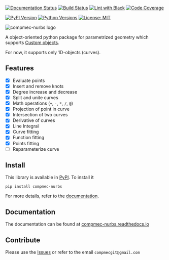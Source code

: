 [![Documentation Status][docs-img]][docs-url]
[![Build Status][build-img]][build-url]
[![Lint with Black][lintblack-img]][lintblack-url]
[![Code Coverage][coverage-img]][coverage-url]

[![PyPI Version][pypi-img]][pypi-url]
[![Python Versions][pyversions-img]][pyversions-url]
[![License: MIT][license-img]][license-url]

![compmec-nurbs logo](docs/source/img/logo.svg)

A object-oriented python package for parametrized geometry which supports [Custom objects](https://compmec-nurbs.readthedocs.io/en/latest/rst/custom_objects.html).

For now, it supports only 1D-objects (curves).

## Features

* [X] Evaluate points
* [X] Insert and remove knots
* [X] Degree increase and decrease
* [X] Split and unite curves
* [X] Math operations (``+``, ``-``, ``*``, ``/``, ``@``)
* [X] Projection of point in curve
* [X] Intersection of two curves
* [X] Derivative of curves
* [X] Line Integral
* [X] Curve fitting
* [X] Function fitting
* [X] Points fitting
* [ ] Reparameterize curve

## Install

This library is available in [PyPI][pypi-url]. To install it

```
pip install compmec-nurbs
```

For more details, refer to the [documentation][docs-url].

## Documentation

The documentation can be found at [compmec-nurbs.readthedocs.io][docs-url]


## Contribute

Please use the [Issues][issues-url] or refer to the email ```compmecgit@gmail.com```

<!-- Badges: -->

<!-- Badges: -->

[nurbswiki-url]: https://pt.wikipedia.org/wiki/NURBS
[lintblack-img]: https://github.com/compmec/nurbs/actions/workflows/black.yaml/badge.svg
[lintblack-url]: https://github.com/compmec/nurbs/actions/workflows/black.yaml
[docs-img]: https://readthedocs.org/projects/compmec-nurbs/badge/?version=latest
[docs-url]: https://compmec-nurbs.readthedocs.io/en/latest/?badge=latest
[pypi-img]: https://img.shields.io/pypi/v/compmec-nurbs
[pypi-url]: https://pypi.org/project/compmec-nurbs/
[build-img]: https://github.com/compmec/nurbs/actions/workflows/build.yaml/badge.svg
[build-url]: https://github.com/compmec/nurbs/actions/workflows/build.yaml
[coverage-img]: https://codecov.io/gh/compmec/nurbs/branch/main/graph/badge.svg?token=vfGMPe9W3I
[coverage-url]: https://codecov.io/gh/compmec/nurbs
[pyversions-img]: https://img.shields.io/pypi/pyversions/compmec-nurbs.svg?style=flat-square
[pyversions-url]: https://pypi.org/project/compmec-nurbs/
[license-img]: https://img.shields.io/pypi/l/ansicolortags.svg
[license-url]: https://github.com/compmec/nurbs/blob/main/LICENSE.md
[pypi-url]: https://pypi.org/project/compmec-nurbs/
[issues-url]: https://github.com/compmec/nurbs/issues
